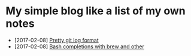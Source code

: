 # My simple blog like a list of my own notes

- [2017-02-08] [Pretty git log format](/2017/02/081.md)
- [2017-02-08] [Bash completions with brew and other](/2017/02/080.md)